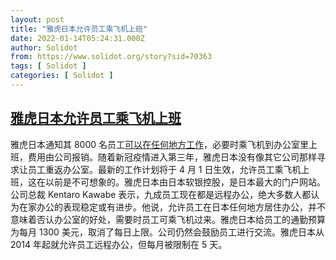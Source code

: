 ```yaml
---
layout: post
title: "雅虎日本允许员工乘飞机上班"
date: 2022-01-14T05:24:31.000Z
author: Solidot
from: https://www.solidot.org/story?sid=70363
tags: [ Solidot ]
categories: [ Solidot ]
---
```

<!--1642137871000-->
[雅虎日本允许员工乘飞机上班](https://www.solidot.org/story?sid=70363)
------

<div>
雅虎日本通知其 8000 名员工<a href="https://www.japantimes.co.jp/news/2022/01/12/business/corporate-business/yahoo-japan-telework-anywhere/" target="_blank">可以在任何地方工作</a>，必要时乘飞机到办公室里上班，费用由公司报销。随着新冠疫情进入第三年，雅虎日本没有像其它公司那样寻求让员工重返办公室。最新的工作计划将于 4 月 1 日生效，允许员工乘飞机上班，这在以前是不可想象的。雅虎日本由日本软银控股，是日本最大的门户网站。公司总裁 Kentaro Kawabe 表示，九成员工现在都是远程办公，绝大多数人都认为在家办公的表现稳定或有进步。他说，允许员工在日本任何地方居住办公，并不意味着否认办公室的好处，需要时员工可乘飞机过来。雅虎日本给员工的通勤预算为每月 1300 美元，取消了每日上限。公司仍然会鼓励员工进行交流。雅虎日本从 2014 年起就允许员工远程办公，但每月被限制在 5 天。 <br>
</div>

